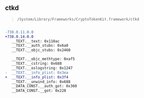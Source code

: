 ## ctkd

> `/System/Library/Frameworks/CryptoTokenKit.framework/ctkd`

```diff

-738.0.11.0.0
+738.0.14.0.0
   __TEXT.__text: 0x110ac
   __TEXT.__auth_stubs: 0x6a0
   __TEXT.__objc_stubs: 0x2460

   __TEXT.__objc_methtype: 0xaf5
   __TEXT.__cstring: 0x688
   __TEXT.__oslogstring: 0x1247
-  __TEXT.__info_plist: 0x3ea
+  __TEXT.__info_plist: 0x3f4
   __TEXT.__unwind_info: 0x688
   __DATA_CONST.__auth_got: 0x360
   __DATA_CONST.__got: 0x228

```
